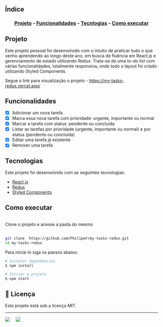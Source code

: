 ## Índice

<h3 align="center">

[Projeto](#projeto) -
[Funcionalidades](#funcionalidades) -
[Tecnlogias](#tecnologias) -
[Como executar](#como-executar)
</h3>

## Projeto

Este projeto pessoal foi desenvolvido com o intuito de praticar tudo o que venho aprendendo ao longo deste ano, em busca de fluência em React.js e gerenciamento de estado utilizando Redux. Trata-se de uma to-do list com várias funcionalidades, totalmente responsiva, onde todo o layout foi criado utilizando Styled Components.

Segue o link para visualização o projeto - <https://my-tasks-redux.vercel.app/>

## Funcionalidades

- [x] Adicionar um nova tarefa
- [x] Marca essa nova tarefa com prioridade: urgente, importante ou normal
- [x] Marcar a tarefa com status: pendente ou concluída
- [x] Listar as tarefas por prioridade (urgente, importante ou normal) e por status (pendente ou concluída)
- [x] Editar uma tarefa já existente
- [x] Remover uma tarefa

## Tecnologias

Este projeto foi desenvolvido com as seguintes tecnologias:
<br>

- [React.js](https://react.dev/)
- [Redux](https://redux.js.org/)
- [Styled Components](https://styled-components.com/)

## Como executar

<br>
Clone o projeto e acesse a pasta do mesmo
<br>
<br>

```bash
git clone  https://github.com/PhilipeF/my-tasks-redux.git
cd my-tasks-redux
```

Para iniciá-lo siga os passos abaixo:

```bash
# Instalar dependencias
$ npm install

# Iniciar o projeto
$ npm start

```

<h2 id="license">📝 Licença</h2>

Este projeto está sob a licença MIT.

---
<div style="display: flex;">
  <a href="https://www.linkedin.com/in/philipef-dev" target="_blank"><img src="https://img.shields.io/badge/-LinkedIn-%230077B5?style=for-the-badge&logo=linkedin&logoColor=white" style="margin-right: 2vw" target="_blank"></a>
  <a href="mailto:philipefdev@gmail.com"><img src="https://img.shields.io/badge/-Gmail-%23333?style=for-the-badge&logo=gmail&logoColor=white" style="margin-right: 2vw" target="_blank"></a>

</div>
